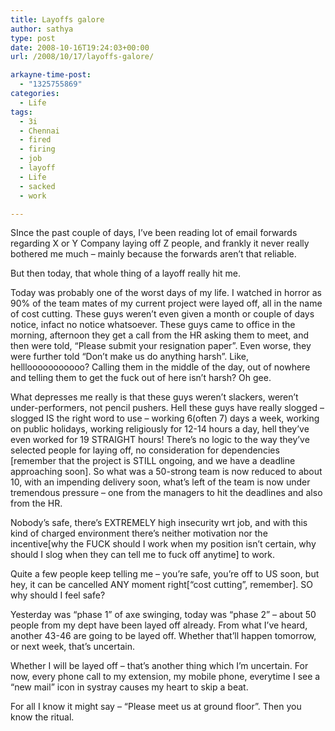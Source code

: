 ```yaml
---
title: Layoffs galore
author: sathya
type: post
date: 2008-10-16T19:24:03+00:00
url: /2008/10/17/layoffs-galore/

arkayne-time-post:
  - "1325755869"
categories:
  - Life
tags:
  - 3i
  - Chennai
  - fired
  - firing
  - job
  - layoff
  - Life
  - sacked
  - work

---
```

SInce the past couple of days, I’ve been reading lot of email forwards regarding X or Y Company laying off Z people, and frankly it never really bothered me much – mainly because the forwards aren’t that reliable. 

But then today, that whole thing of a layoff really hit me.

<!--more--></p> </p> 

Today was probably one of the worst days of my life. I watched in horror as 90% of the team mates of my current project were layed off, all in the name of cost cutting. These guys weren’t even given a month or couple of days notice, infact no notice whatsoever. These guys came to office in the morning, afternoon they get a call from the HR asking them to meet, and then were told, “Please submit your resignation paper”. Even worse, they were further told “Don’t make us do anything harsh”. Like, helllooooooooooo? Calling them in the middle of the day, out of nowhere and telling them to get the fuck out of here isn’t harsh? Oh gee.

What depresses me really is that these guys weren’t slackers, weren’t under-performers, not pencil pushers. Hell these guys have really slogged – slogged IS the right word to use – working 6(often 7) days a week, working on public holidays, working religiously for 12-14 hours a day, hell they’ve even worked for 19 STRAIGHT hours! There’s no logic to the way they’ve selected people for laying off, no consideration for dependencies [remember that the project is STILL ongoing, and we have a deadline approaching soon]. So what was a 50-strong team is now reduced to about 10, with an impending delivery soon, what’s left of the team is now under tremendous pressure – one from the managers to hit the deadlines and also from the HR.

Nobody’s safe, there’s EXTREMELY high insecurity wrt job, and with this kind of charged environment there’s neither motivation nor the incentive[why the FUCK should I work when my position isn’t certain, why should I slog when they can tell me to fuck off anytime] to work.

Quite a few people keep telling me – you’re safe, you’re off to US soon, but hey, it can be cancelled ANY moment right[“cost cutting”, remember]. SO why should I feel safe?

Yesterday was “phase 1” of axe swinging, today was “phase 2” – about 50 people from my dept have been layed off already. From what I’ve heard, another 43-46 are going to be layed off. Whether that’ll happen tomorrow, or next week, that’s uncertain.

Whether I will be layed off – that’s another thing which I’m uncertain. For now, every phone call to my extension, my mobile phone, everytime I see a “new mail” icon in systray causes my heart to skip a beat.

For all I know it might say &#8211; “Please meet us at ground floor”. Then you know the ritual.
